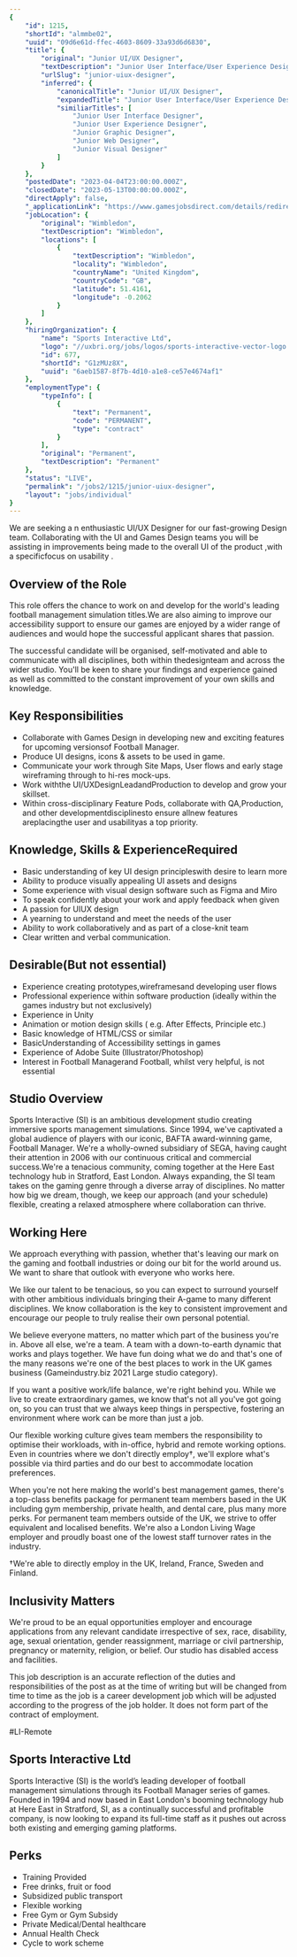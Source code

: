 ```yaml
---
{
	"id": 1215,
	"shortId": "almmbe02",
	"uuid": "09d6e61d-ffec-4603-8609-33a93d6d6830",
	"title": {
		"original": "Junior UI/UX Designer",
		"textDescription": "Junior User Interface/User Experience Designer",
		"urlSlug": "junior-uiux-designer",
		"inferred": {
			"canonicalTitle": "Junior UI/UX Designer",
			"expandedTitle": "Junior User Interface/User Experience Designer",
			"similiarTitles": [
				"Junior User Interface Designer",
				"Junior User Experience Designer",
				"Junior Graphic Designer",
				"Junior Web Designer",
				"Junior Visual Designer"
			]
		}
	},
	"postedDate": "2023-04-04T23:00:00.000Z",
	"closedDate": "2023-05-13T00:00:00.000Z",
	"directApply": false,
	"_applicationLink": "https://www.gamesjobsdirect.com/details/redirect/junior-uiux-designer/234978",
	"jobLocation": {
		"original": "Wimbledon",
		"textDescription": "Wimbledon",
		"locations": [
			{
				"textDescription": "Wimbledon",
				"locality": "Wimbledon",
				"countryName": "United Kingdom",
				"countryCode": "GB",
				"latitude": 51.4161,
				"longitude": -0.2062
			}
		]
	},
	"hiringOrganization": {
		"name": "Sports Interactive Ltd",
		"logo": "//uxbri.org/jobs/logos/sports-interactive-vector-logo.svg",
		"id": 677,
		"shortId": "G1zMUz8X",
		"uuid": "6aeb1587-8f7b-4d10-a1e8-ce57e4674af1"
	},
	"employmentType": {
		"typeInfo": [
			{
				"text": "Permanent",
				"code": "PERMANENT",
				"type": "contract"
			}
		],
		"original": "Permanent",
		"textDescription": "Permanent"
	},
	"status": "LIVE",
	"permalink": "/jobs2/1215/junior-uiux-designer",
	"layout": "jobs/individual"
}
---
```

<p>We are seeking a n enthusiastic UI/UX Designer for our fast-growing Design team. Collaborating with the UI and Games Design teams you will be assisting in improvements being made to the overall UI of the product ,with a specificfocus on usability .</p>
<h2 id="overview-of-the-role">Overview of the Role</h2>
<p>This role offers the chance to work on and develop for the world's leading football management simulation titles.We are also aiming to improve our accessibility support to ensure our games are enjoyed by a wider range of audiences and would hope the successful applicant shares that passion.</p>
<p>The successful candidate will be organised, self-motivated and able to communicate with all disciplines, both within thedesignteam and across the wider studio. You'll be keen to share your findings and experience gained as well as committed to the constant improvement of your own skills and knowledge.</p>
<h2 id="key-responsibilities">Key Responsibilities</h2>
<ul>
<li>Collaborate with Games Design in developing new and exciting features for upcoming versionsof Football Manager.</li>
<li>Produce UI designs, icons &amp; assets to be used in game.</li>
<li>Communicate your work through Site Maps, User flows and early stage wireframing through to hi-res mock-ups.</li>
<li>Work withthe UI/UXDesignLeadandProduction to develop and grow your skillset.</li>
<li>Within cross-disciplinary Feature Pods, collaborate with QA,Production, and other developmentdisciplinesto ensure allnew features areplacingthe user and usabilityas a top priority.</li>
</ul>
<h2 id="knowledge-skills--experiencerequired">Knowledge, Skills &amp; ExperienceRequired</h2>
<ul>
<li>Basic understanding of key UI design principleswith desire to learn more</li>
<li>Ability to produce visually appealing UI assets and designs</li>
<li>Some experience with visual design software such as Figma and Miro</li>
<li>To speak confidently about your work and apply feedback when given</li>
<li>A passion for UIUX design</li>
<li>A yearning to understand and meet the needs of the user</li>
<li>Ability to work collaboratively and as part of a close-knit team</li>
<li>Clear written and verbal communication.</li>
</ul>
<h2 id="desirablebut-not-essential">Desirable(But not essential)</h2>
<ul>
<li>Experience creating prototypes,wireframesand developing user flows</li>
<li>Professional experience within software production (ideally within the games industry but not exclusively)</li>
<li>Experience in Unity</li>
<li>Animation or motion design skills ( e.g. After Effects, Principle etc.)</li>
<li>Basic knowledge of HTML/CSS or similar</li>
<li>BasicUnderstanding of Accessibility settings in games</li>
<li>Experience of Adobe Suite (Illustrator/Photoshop)</li>
<li>Interest in Football Managerand Football, whilst very helpful, is not essential</li>
</ul>
<h2 id="studio-overview">Studio Overview</h2>
<p>Sports Interactive (SI) is an ambitious development studio creating immersive sports management simulations. Since 1994, we've captivated a global audience of players with our iconic, BAFTA award-winning game, Football Manager. We're a wholly-owned subsidiary of SEGA, having caught their attention in 2006 with our continuous critical and commercial success.We're a tenacious community, coming together at the Here East technology hub in Stratford, East London. Always expanding, the SI team takes on the gaming genre through a diverse array of disciplines. No matter how big we dream, though, we keep our approach (and your schedule) flexible, creating a relaxed atmosphere where collaboration can thrive.</p>
<h2 id="working-here">Working Here</h2>
<p>We approach everything with passion, whether that's leaving our mark on the gaming and football industries or doing our bit for the world around us. We want to share that outlook with everyone who works here.</p>
<p>We like our talent to be tenacious, so you can expect to surround yourself with other ambitious individuals bringing their A-game to many different disciplines. We know collaboration is the key to consistent improvement and encourage our people to truly realise their own personal potential.</p>
<p>We believe everyone matters, no matter which part of the business you're in. Above all else, we're a team. A team with a down-to-earth dynamic that works and plays together. We have fun doing what we do and that's one of the many reasons we're one of the best places to work in the UK games business (Gameindustry.biz 2021 Large studio category).</p>
<p>If you want a positive work/life balance, we're right behind you. While we live to create extraordinary games, we know that's not all you've got going on, so you can trust that we always keep things in perspective, fostering an environment where work can be more than just a job.</p>
<p>Our flexible working culture gives team members the responsibility to optimise their workloads, with in-office, hybrid and remote working options. Even in countries where we don't directly employ†, we'll explore what's possible via third parties and do our best to accommodate location preferences.</p>
<p>When you're not here making the world's best management games, there's a top-class benefits package for permanent team members based in the UK including gym membership, private health, and dental care, plus many more perks. For permanent team members outside of the UK, we strive to offer equivalent and localised benefits. We're also a London Living Wage employer and proudly boast one of the lowest staff turnover rates in the industry.</p>
<p>†We're able to directly employ in the UK, Ireland, France, Sweden and Finland.</p>
<h2 id="inclusivity-matters">Inclusivity Matters</h2>
<p>We're proud to be an equal opportunities employer and encourage applications from any relevant candidate irrespective of sex, race, disability, age, sexual orientation, gender reassignment, marriage or civil partnership, pregnancy or maternity, religion, or belief. Our studio has disabled access and facilities.</p>
<p>This job description is an accurate reflection of the duties and responsibilities of the post as at the time of writing but will be changed from time to time as the job is a career development job which will be adjusted according to the progress of the job holder. It does not form part of the contract of employment.</p>
<p>#LI-Remote</p>
<h2 id="sports-interactive-ltd">Sports Interactive Ltd</h2>
<p>Sports Interactive (SI) is the world’s leading developer of football management simulations through its Football Manager series of games. Founded in 1994 and now based in East London's booming technology hub at Here East in Stratford, SI, as a continually successful and profitable company, is now looking to expand its full-time staff as it pushes out across both existing and emerging gaming platforms.</p>
<h2 id="perks">Perks</h2>
<ul>
<li>Training Provided</li>
<li>Free drinks, fruit or food</li>
<li>Subsidized public transport</li>
<li>Flexible working</li>
<li>Free Gym or Gym Subsidy</li>
<li>Private Medical/Dental healthcare</li>
<li>Annual Health Check</li>
<li>Cycle to work scheme</li>
</ul>

